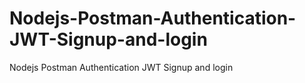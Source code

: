 # Nodejs-Postman-Authentication-JWT-Signup-and-login
Nodejs Postman Authentication JWT  Signup and login
